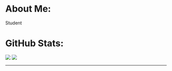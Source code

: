 # About Me:
Student

# GitHub Stats:
![](https://github-readme-stats.vercel.app/api?username=diosamuel&theme=dark&hide_border=false&include_all_commits=true&count_private=true)
![](https://github-readme-stats.vercel.app/api/top-langs/?username=diosamuel&theme=dark&hide_border=false&include_all_commits=true&count_private=true&layout=compact)

---

<!-- Proudly created with GPRM ( https://gprm.itsvg.in ) -->
